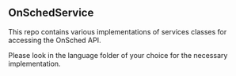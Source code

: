 OnSchedService
----------------

This repo contains various implementations of services classes for accessing the 
OnSched API.

Please look in the language folder of your choice for the necessary implementation.
